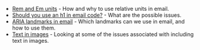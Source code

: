 * [Rem and Em units](email-accessibility/rem-and-em) - How and why to use relative units in email.
* [Should you use an h1 in email code?](email-accessibility/should-you-use-an-h1-in-email-code) - What are the possible issues.
* [ARIA landmarks in email](email-accessibility/aria-landmarks-in-html-email) - Which landmarks can we use in email, and how to use them.
*  [Text in images](text-in-images) - Looking at some of the issues associated with including text in images. 
